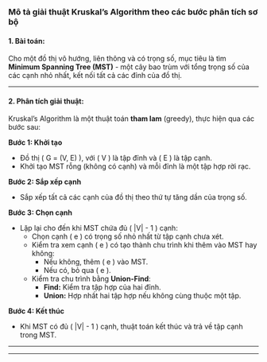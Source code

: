 ### **Mô tả giải thuật Kruskal’s Algorithm theo các bước phân tích sơ bộ**

#### **1. Bài toán:**
Cho một đồ thị vô hướng, liên thông và có trọng số, mục tiêu là tìm **Minimum Spanning Tree (MST)** - một cây bao trùm với tổng trọng số của các cạnh nhỏ nhất, kết nối tất cả các đỉnh của đồ thị.

---

#### **2. Phân tích giải thuật:**
Kruskal’s Algorithm là một thuật toán **tham lam** (greedy), thực hiện qua các bước sau:

**Bước 1: Khởi tạo**
- Đồ thị \( G = (V, E) \), với \( V \) là tập đỉnh và \( E \) là tập cạnh.
- Khởi tạo MST rỗng (không có cạnh) và mỗi đỉnh là một tập hợp rời rạc.

**Bước 2: Sắp xếp cạnh**
- Sắp xếp tất cả các cạnh của đồ thị theo thứ tự tăng dần của trọng số.

**Bước 3: Chọn cạnh**
- Lặp lại cho đến khi MST chứa đủ \( |V| - 1 \) cạnh:
  - Chọn cạnh \( e \) có trọng số nhỏ nhất từ tập cạnh chưa xét.
  - Kiểm tra xem cạnh \( e \) có tạo thành chu trình khi thêm vào MST hay không:
    - Nếu không, thêm \( e \) vào MST.
    - Nếu có, bỏ qua \( e \).
  - Kiểm tra chu trình bằng **Union-Find**:
    - **Find:** Kiểm tra tập hợp của hai đỉnh.
    - **Union:** Hợp nhất hai tập hợp nếu không cùng thuộc một tập.

**Bước 4: Kết thúc**
- Khi MST có đủ \( |V| - 1 \) cạnh, thuật toán kết thúc và trả về tập cạnh trong MST.

---

---
